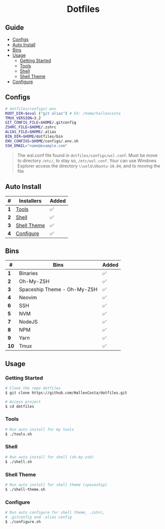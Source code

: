 <h1 align="center">Dotfiles</h1>

## Guide

- [Configs](#configs)
- [Auto Install](#install)
- [Bins](#bins)
- [Usage](#usage)
  - [Getting Started](#getting-started)
  - [Tools](#tools)
  - [Shell](#shell)
  - [Shell Theme](#shell-theme)
- [Configure](#configure)

[](#configs)

## Configs

```sh
# dotfiles/configs/.env
ROOT_DIR=$eval ("git alias") # EX: /home/hallexcosta
TMUX_VERSION=3.2
GIT_CONFIG_FILE=$HOME/.gitconfig
ZSHRC_FILE=$HOME/.zshrc
ALIAS_FILE=$HOME/.alias
BIN_DIR=$HOME/dotfiles/bin
ENV_CONFIGS=$HOME/configs/.env.sh
SSH_EMAIL="name@example.com"
```

> The wsl.conf file found in `dotfiles/configs/wsl.conf`.
> Must be move to directory `/etc/`, to stay so, `/etc/wsl.conf`.
> Your can use Windows Explorer access the directory
> `\\wsl$\Ubuntu-18.04`, and to moving the file

[](#auto-install)

## Auto Install

| #     | Installers                  | Added |
| ----- | --------------------------- | ----- |
| **1** | [Tools](#tools)             | ✅    |
| **2** | [Shell](#shell)             | ✅    |
| **3** | [Shell Theme](#shell-theme) | ✅    |
| **4** | [Configure](#configure)     | ✅    |

[](#bins)

## Bins

| #      | Bins                        | Added |
| ------ | --------------------------- | ----- |
| **1**  | Binaries                    | ✅    |
| **2**  | Oh-My-ZSH                   | ✅    |
| **3**  | Spaceship Theme - Oh-My-ZSH | ✅    |
| **4**  | Neovim                      | ✅    |
| **6**  | SSH                         | ✅    |
| **5**  | NVM                         | ✅    |
| **7**  | NodeJS                      | ✅    |
| **8**  | NPM                         | ✅    |
| **9**  | Yarn                        | ✅    |
| **10** | Tmux                        | ✅    |

[](#usage)

## Usage

[](#getting-started)

### Getting Started

```sh
# Clone the repo dotfiles
$ git clone https://github.com/HallexCosta/dotfiles.git

# Access project
$ cd dotfiles
```

### Tools

[](#tools)

```sh
# Run auto install for my tools
$ ./tools.sh
```

### Shell

[](#shell)

```sh
# Run auto install for shell (oh-my-zsh)
$ ./shell.sh
```

### Shell Theme

[](#shell-theme)

```sh
# Run auto install for shell theme (spaceship)
$ ./shell-theme.sh
```

### Configure

[](#configure)

```sh
# Run auto configure for shell theme, .zshrc,
# .gitconfig and .alias config
$ ./configure.sh
```
